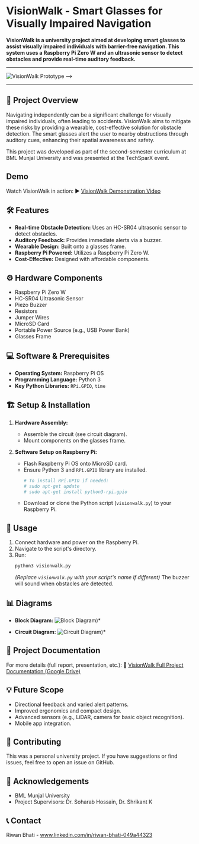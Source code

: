 # VisionWalk - Smart Glasses for Visually Impaired Navigation

**VisionWalk is a university project aimed at developing smart glasses to assist visually impaired individuals with barrier-free navigation. This system uses a Raspberry Pi Zero W and an ultrasonic sensor to detect obstacles and provide real-time auditory feedback.**

---


 ![VisionWalk Prototype]() -->

---

## 🌟 Project Overview

Navigating independently can be a significant challenge for visually impaired individuals, often leading to accidents. VisionWalk aims to mitigate these risks by providing a wearable, cost-effective solution for obstacle detection. The smart glasses alert the user to nearby obstructions through auditory cues, enhancing their spatial awareness and safety.

This project was developed as part of the second-semester curriculum at BML Munjal University and was presented at the TechSparX event.

##  Demo

Watch VisionWalk in action:
▶️ [VisionWalk Demonstration Video](https://youtu.be/lfVLQecjdlI?si=va1neLF8wA3mukE1)

## 🛠️ Features

*   **Real-time Obstacle Detection:** Uses an HC-SR04 ultrasonic sensor to detect obstacles.
*   **Auditory Feedback:** Provides immediate alerts via a buzzer.
*   **Wearable Design:** Built onto a glasses frame.
*   **Raspberry Pi Powered:** Utilizes a Raspberry Pi Zero W.
*   **Cost-Effective:** Designed with affordable components.

## ⚙️ Hardware Components

*   Raspberry Pi Zero W
*   HC-SR04 Ultrasonic Sensor
*   Piezo Buzzer
*   Resistors
*   Jumper Wires
*   MicroSD Card
*   Portable Power Source (e.g., USB Power Bank)
*   Glasses Frame

## 💻 Software & Prerequisites

*   **Operating System:** Raspberry Pi OS
*   **Programming Language:** Python 3
*   **Key Python Libraries:** `RPi.GPIO`, `time`

## 🏗️ Setup & Installation

1.  **Hardware Assembly:**
    *   Assemble the circuit (see circuit diagram).
    *   Mount components on the glasses frame.

2.  **Software Setup on Raspberry Pi:**
    *   Flash Raspberry Pi OS onto MicroSD card.
    *   Ensure Python 3 and `RPi.GPIO` library are installed.
        ```bash
        # To install RPi.GPIO if needed:
        # sudo apt-get update
        # sudo apt-get install python3-rpi.gpio
        ```
    *   Download or clone the Python script (`visionwalk.py`) to your Raspberry Pi.

## 🚀 Usage

1.  Connect hardware and power on the Raspberry Pi.
2.  Navigate to the script's directory.
3.  Run:
    ```bash
    python3 visionwalk.py
    ```
    *(Replace `visionwalk.py` with your script's name if different)*
    The buzzer will sound when obstacles are detected.

## 📊 Diagrams

*   **Block Diagram:**
   ![Block Diagram](./diagrams/block_diagram.png))*

*   **Circuit Diagram:**
   ![Circuit Diagram](./diagrams/circuit_diagram.png))*

## 📄 Project Documentation

For more details (full report, presentation, etc.):
🔗 [VisionWalk Full Project Documentation (Google Drive)](https://drive.google.com/drive/folders/1yjPgEbyaSdTwBvtd94TVTjnZGKU2oxyp?usp=sharing)

## 💡 Future Scope

*   Directional feedback and varied alert patterns.
*   Improved ergonomics and compact design.
*   Advanced sensors (e.g., LiDAR, camera for basic object recognition).
*   Mobile app integration.

## 🤝 Contributing 

This was a personal university project. If you have suggestions or find issues, feel free to open an issue on GitHub.

## 🙏 Acknowledgements

*   BML Munjal University
*   Project Supervisors: Dr. Soharab Hossain, Dr. Shrikant K

## 📞 Contact

Riwan Bhati - www.linkedin.com/in/riwan-bhati-049a44323
